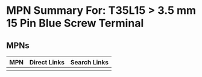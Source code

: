 



# MPN Summary For: T35L15 > 3.5 mm 15 Pin Blue Screw Terminal

## MPNs
  

|MPN|Direct Links|Search Links|
| :--- | :--- | :--- |
||||
